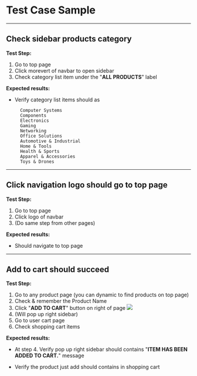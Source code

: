 # Test Case Sample #

----------

## Check sidebar products category ##

**Test Step:**

1. Go to top page
2. Click morevert of navbar to open sidebar
3. Check category list item under the "**ALL PRODUCTS**" label

**Expected results:**

- Verify category list items should as

    	Computer Systems
    	Components
    	Electronics
	    Gaming
	    Networking
	    Office Solutions
	    Automotive & Industrial
	    Home & Tools
	    Health & Sports
	    Apparel & Accessories
	    Toys & Drones

----------

## Click navigation logo should go to top page ##

**Test Step:**

1. Go to top page
2. Click logo of navbar
3. (Do same step from other pages)

**Expected results:**

- Should navigate to top page

----------

## Add to cart should succeed ##

**Test Step:**

1. Go to any product page (you can dynamic to find products on top page)
2. Check & remember the Product Name
3. Click "**ADD TO CART**" button on right of page
	![](https://i.imgur.com/LlphDNK.png)
4. (Will pop up right sidebar)
5. Go to user cart page
6. Check shopping cart items

**Expected results:**

- At step 4. Verify pop up right sidebar should contains "**ITEM HAS BEEN ADDED TO CART.**" message

- Verify the product just add should contains in shopping cart
